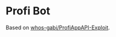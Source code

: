 # Profi Bot

Based on [whos-gabi/ProfiAppAPI-Exploit](https://github.com/whos-gabi/ProfiAppAPI-Exploit).
